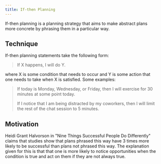 ```yaml
---
title: If-then Planning
---
```

If-then planning is a planning strategy that aims to make abstract plans more concrete by phrasing them in a particular way.

## Technique 

If-then planning statements take the following form:

> If X happens, I will do Y.

where X is some condition that needs to occur and Y is some action that one needs to take when X is satisfied. Some examples:

> If today is Monday, Wednesday, or Friday, then I will exercise for 30 minutes at some point today.
>
> If I notice that I am being distracted by my coworkers, then I will limit the rest of the chat session to 5 minutes.

## Motivation

Heidi Grant Halvorson in "Nine Things Successful People Do Differently" claims that studies show that plans phrased this way have 3 times more likely to be successful than plans not phrased this way. The explanation given for this is that that one is more likely to notice opportunities when the condition is true and act on them if they are not always true.
